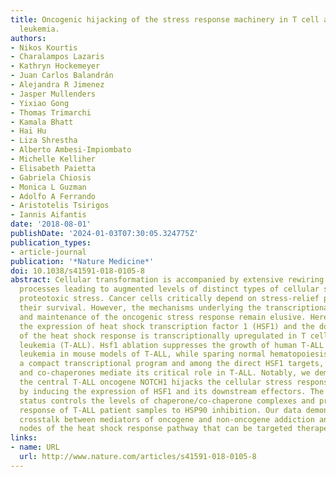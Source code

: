 ```yaml
---
title: Oncogenic hijacking of the stress response machinery in T cell acute lymphoblastic
  leukemia.
authors:
- Nikos Kourtis
- Charalampos Lazaris
- Kathryn Hockemeyer
- Juan Carlos Balandrán
- Alejandra R Jimenez
- Jasper Mullenders
- Yixiao Gong
- Thomas Trimarchi
- Kamala Bhatt
- Hai Hu
- Liza Shrestha
- Alberto Ambesi-Impiombato
- Michelle Kelliher
- Elisabeth Paietta
- Gabriela Chiosis
- Monica L Guzman
- Adolfo A Ferrando
- Aristotelis Tsirigos
- Iannis Aifantis
date: '2018-08-01'
publishDate: '2024-01-03T07:30:05.324775Z'
publication_types:
- article-journal
publication: '*Nature Medicine*'
doi: 10.1038/s41591-018-0105-8
abstract: Cellular transformation is accompanied by extensive rewiring of many biological
  processes leading to augmented levels of distinct types of cellular stress, including
  proteotoxic stress. Cancer cells critically depend on stress-relief pathways for
  their survival. However, the mechanisms underlying the transcriptional initiation
  and maintenance of the oncogenic stress response remain elusive. Here, we show that
  the expression of heat shock transcription factor 1 (HSF1) and the downstream mediators
  of the heat shock response is transcriptionally upregulated in T cell acute lymphoblastic
  leukemia (T-ALL). Hsf1 ablation suppresses the growth of human T-ALL and eradicates
  leukemia in mouse models of T-ALL, while sparing normal hematopoiesis. HSF1 drives
  a compact transcriptional program and among the direct HSF1 targets, specific chaperones
  and co-chaperones mediate its critical role in T-ALL. Notably, we demonstrate that
  the central T-ALL oncogene NOTCH1 hijacks the cellular stress response machinery
  by inducing the expression of HSF1 and its downstream effectors. The NOTCH1 signaling
  status controls the levels of chaperone/co-chaperone complexes and predicts the
  response of T-ALL patient samples to HSP90 inhibition. Our data demonstrate an integral
  crosstalk between mediators of oncogene and non-oncogene addiction and reveal critical
  nodes of the heat shock response pathway that can be targeted therapeutically.
links:
- name: URL
  url: http://www.nature.com/articles/s41591-018-0105-8
---
```

